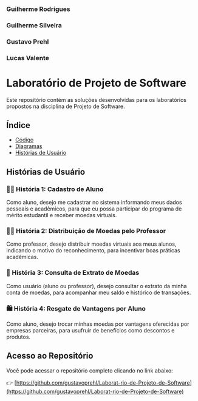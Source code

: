 ### Guilherme Rodrigues
### Guilherme Silveira
### Gustavo Prehl
### Lucas Valente

# Laboratório de Projeto de Software

Este repositório contém as soluções desenvolvidas para os laboratórios propostos na disciplina de Projeto de Software.

## Índice

- [Código](https://github.com/gustavoprehl/Laborat-rio-de-Projeto-de-Software/tree/Lab03/Lab%20-%2003/C%C3%B3digo/frontend/project)
- [Diagramas](https://github.com/gustavoprehl/Laborat-rio-de-Projeto-de-Software/tree/Lab03/Lab%20-%2003/Diagramas)
- [Histórias de Usuário](https://github.com/gustavoprehl/Laborat-rio-de-Projeto-de-Software/blob/Lab03/Lab%20-%2003/historiasusuario.md])

## Histórias de Usuário

### 🧑‍🎓 História 1: Cadastro de Aluno
Como aluno, desejo me cadastrar no sistema informando meus dados pessoais e acadêmicos, para que eu possa participar do programa de mérito estudantil e receber moedas virtuais.

### 👨‍🏫 História 2: Distribuição de Moedas pelo Professor
Como professor, desejo distribuir moedas virtuais aos meus alunos, indicando o motivo do reconhecimento, para incentivar boas práticas acadêmicas.

### 📄 História 3: Consulta de Extrato de Moedas
Como usuário (aluno ou professor), desejo consultar o extrato da minha conta de moedas, para acompanhar meu saldo e histórico de transações.

### 🛍️ História 4: Resgate de Vantagens por Aluno
Como aluno, desejo trocar minhas moedas por vantagens oferecidas por empresas parceiras, para usufruir de benefícios como descontos e produtos.

## Acesso ao Repositório

Você pode acessar o repositório completo clicando no link abaixo:

👉 [https://github.com/gustavoprehl/Laborat-rio-de-Projeto-de-Software](https://github.com/gustavoprehl/Laborat-rio-de-Projeto-de-Software)


